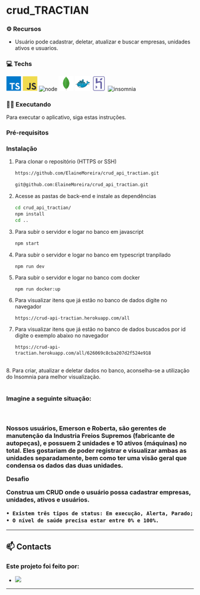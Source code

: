 # crud_TRACTIAN

<h3 id="features">⚙ Recursos</h3>

- Usuário pode cadastrar, deletar, atualizar e buscar empresas, unidades ativos e usuarios.

<h3 id="techs">💻 Techs</h3>
  
<div>
  <img src="https://raw.githubusercontent.com/devicons/devicon/1119b9f84c0290e0f0b38982099a2bd027a48bf1/icons/typescript/typescript-original.svg" alt="typescript" width="40" height="40"/> 
  <img src="https://raw.githubusercontent.com/devicons/devicon/master/icons/javascript/javascript-original.svg" alt="javascript" width="40" height="40"/>
  <img src="https://cdn.jsdelivr.net/gh/devicons/devicon/icons/nodejs/nodejs-original.svg" alt="node" width="40" height="40"/>
  <img src="https://raw.githubusercontent.com/devicons/devicon/1119b9f84c0290e0f0b38982099a2bd027a48bf1/icons/mongodb/mongodb-original.svg" alt="mongo" width="40" height="40"/>
  <img src="https://raw.githubusercontent.com/devicons/devicon/1119b9f84c0290e0f0b38982099a2bd027a48bf1/icons/docker/docker-original.svg" alt="docker" width="40" height="40"/>
  <img src="https://raw.githubusercontent.com/devicons/devicon/1119b9f84c0290e0f0b38982099a2bd027a48bf1/icons/heroku/heroku-original.svg" alt="heroku" width="40" height="40"/>
   <img src=https://seeklogo.com/images/I/insomnia-logo-A35E09EB19-seeklogo.com.png alt="insomnia" width="40" height="40"/>

<br/>
</div>

<h3>👨‍💻 Executando</h3>

Para executar o aplicativo, siga estas instruções.

<h3 id="prerequisites">Pré-requisitos</h3>

<h3 id="installation">Instalação</h3>

1. Para clonar o repositório (HTTPS or SSH)
   ```sh
   https://github.com/ElaineMoreira/crud_api_tractian.git
   ```
    
   ```sh
   git@github.com:ElaineMoreira/crud_api_tractian.git
   ```

2. Acesse as pastas de back-end e instale as dependências

   ```sh
   cd crud_api_tractian/
   npm install
   cd ..
   ```

3. Para subir o servidor e logar no banco em javascript

   ```sh
   npm start

   ```

4. Para subir o servidor e logar no banco em typescript tranpilado

   ```sh
   npm run dev
   ```

5. Para subir o servidor e logar no banco com docker

   ```
   npm run docker:up
   ```

6. Para visualizar itens que já estão no banco de dados digite no navegador

   ```
   https://crud-api-tractian.herokuapp.com/all
   ```   

7. Para visualizar itens que já estão no banco de dados buscados por id digite o exemplo abaixo no navegador

   ```
   https://crud-api-tractian.herokuapp.com/all/626069c8cba207d2f524e918
   ```
<br/>
8. Para criar, atualizar e deletar dados no banco, aconselha-se a utilização do Insomnia para melhor visualização.   
<br/>  
<br/>

<h3>Imagine a seguinte situação:<h3>
<br/>

Nossos usuários, Emerson e Roberta, são gerentes de manutenção da Industria Freios Supremos (fabricante de autopeças), e possuem 2 unidades e 10 ativos (máquinas) no total. Eles gostariam de poder registrar e visualizar ambas as unidades separadamente, bem como ter uma visão geral que condensa os dados das duas unidades.

Desafio

Construa um CRUD onde o usuário possa cadastrar empresas, unidades, ativos e usuários.

    • Existem três tipos de status: Em execução, Alerta, Parado;
    • O nível de saúde precisa estar entre 0% e 100%.

---

<h2 id="contacts">📫 Contacts</h2>
    
<h3>Este projeto foi feito por:</h3>
<ul>
    <li>
      <a href="https://github.com/ElaineMoreira" target="_blank">
        <img src="https://img.shields.io/badge/-Elaine Moreira-black?style=flat&logo=Github&logoColor=white">
      </a>
    </li>
</ul>

---
